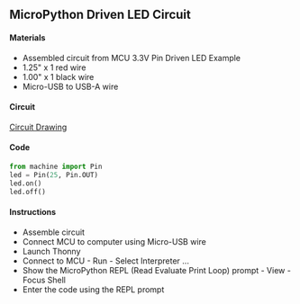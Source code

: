 ## MicroPython Driven LED Circuit

#### Materials
 - Assembled circuit from MCU 3.3V Pin Driven LED Example
 - 1.25" x 1 red wire
 - 1.00" x 1 black wire
 - Micro-USB to USB-A wire

#### Circuit
[Circuit Drawing](lesson01-03.pdf)

#### Code
```Python
from machine import Pin
led = Pin(25, Pin.OUT)
led.on()
led.off()
```

#### Instructions
 - Assemble circuit
 - Connect MCU to computer using Micro-USB wire
 - Launch Thonny
 - Connect to MCU - Run - Select Interpreter ...
 - Show the MicroPython REPL (Read Evaluate Print Loop) prompt - View - Focus Shell
 - Enter the code using the REPL prompt
